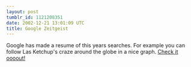 ```yaml
---
layout: post
tumblr_id: 1121208351  
date: 2002-12-21 13:01:09 UTC
title: Google Zeitgeist
---
```


Google has made a resume of this years searches. For example you can follow Las Ketchup's craze around the globe in a nice graph. <a href="http://www.google.com/intl/sv/press/zeitgeist.html" target="_blank">Check it oooout!</a>
